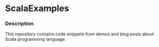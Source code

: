 # ScalaExamples



### Description

This repository contains code snippets from demos and blog posts about Scala programming language.
